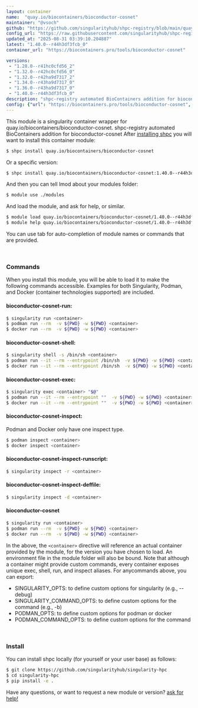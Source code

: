 ```yaml
---
layout: container
name:  "quay.io/biocontainers/bioconductor-cosnet"
maintainer: "@vsoch"
github: "https://github.com/singularityhub/shpc-registry/blob/main/quay.io/biocontainers/bioconductor-cosnet/container.yaml"
config_url: "https://raw.githubusercontent.com/singularityhub/shpc-registry/main/quay.io/biocontainers/bioconductor-cosnet/container.yaml"
updated_at: "2025-08-31 03:39:10.204887"
latest: "1.40.0--r44h3df3fcb_0"
container_url: "https://biocontainers.pro/tools/bioconductor-cosnet"

versions:
 - "1.28.0--r41hc0cfd56_2"
 - "1.32.0--r42hc0cfd56_0"
 - "1.32.0--r42ha9d7317_2"
 - "1.34.0--r43ha9d7317_0"
 - "1.36.0--r43ha9d7317_0"
 - "1.40.0--r44h3df3fcb_0"
description: "shpc-registry automated BioContainers addition for bioconductor-cosnet"
config: {"url": "https://biocontainers.pro/tools/bioconductor-cosnet", "maintainer": "@vsoch", "description": "shpc-registry automated BioContainers addition for bioconductor-cosnet", "latest": {"1.40.0--r44h3df3fcb_0": "sha256:c515102c6bfcb05ee31c93cff497a28982696e609f6acde2405b56f9c336dd68"}, "tags": {"1.28.0--r41hc0cfd56_2": "sha256:0fc108595369f2deb733488ddf82fec0dbb25cfd001a112f8c6e0dff37492a44", "1.32.0--r42hc0cfd56_0": "sha256:5efe6bc543296dfd9c0ea82fe5c9fc0fe3161ddcba7d411a2720395681fdee86", "1.32.0--r42ha9d7317_2": "sha256:9d5da30c0aa5b9203a7b5e237962a2493c46f82aee2378def1423bbe21ca3e98", "1.34.0--r43ha9d7317_0": "sha256:66f9e98b5a5fb3124afe2abe3391df29c73b3261da05151f864608690719e9bc", "1.36.0--r43ha9d7317_0": "sha256:f8b30b815adfed977ec54b06c6658839058b898c3893498e2243561ad346bf68", "1.40.0--r44h3df3fcb_0": "sha256:c515102c6bfcb05ee31c93cff497a28982696e609f6acde2405b56f9c336dd68"}, "docker": "quay.io/biocontainers/bioconductor-cosnet"}
---
```


This module is a singularity container wrapper for quay.io/biocontainers/bioconductor-cosnet.
shpc-registry automated BioContainers addition for bioconductor-cosnet
After [installing shpc](#install) you will want to install this container module:


```bash
$ shpc install quay.io/biocontainers/bioconductor-cosnet
```

Or a specific version:

```bash
$ shpc install quay.io/biocontainers/bioconductor-cosnet:1.40.0--r44h3df3fcb_0
```

And then you can tell lmod about your modules folder:

```bash
$ module use ./modules
```

And load the module, and ask for help, or similar.

```bash
$ module load quay.io/biocontainers/bioconductor-cosnet/1.40.0--r44h3df3fcb_0
$ module help quay.io/biocontainers/bioconductor-cosnet/1.40.0--r44h3df3fcb_0
```

You can use tab for auto-completion of module names or commands that are provided.

<br>

### Commands

When you install this module, you will be able to load it to make the following commands accessible.
Examples for both Singularity, Podman, and Docker (container technologies supported) are included.

#### bioconductor-cosnet-run:

```bash
$ singularity run <container>
$ podman run --rm  -v ${PWD} -w ${PWD} <container>
$ docker run --rm  -v ${PWD} -w ${PWD} <container>
```

#### bioconductor-cosnet-shell:

```bash
$ singularity shell -s /bin/sh <container>
$ podman run --it --rm --entrypoint /bin/sh  -v ${PWD} -w ${PWD} <container>
$ docker run --it --rm --entrypoint /bin/sh  -v ${PWD} -w ${PWD} <container>
```

#### bioconductor-cosnet-exec:

```bash
$ singularity exec <container> "$@"
$ podman run --it --rm --entrypoint ""  -v ${PWD} -w ${PWD} <container> "$@"
$ docker run --it --rm --entrypoint ""  -v ${PWD} -w ${PWD} <container> "$@"
```

#### bioconductor-cosnet-inspect:

Podman and Docker only have one inspect type.

```bash
$ podman inspect <container>
$ docker inspect <container>
```

#### bioconductor-cosnet-inspect-runscript:

```bash
$ singularity inspect -r <container>
```

#### bioconductor-cosnet-inspect-deffile:

```bash
$ singularity inspect -d <container>
```



#### bioconductor-cosnet

```bash
$ singularity run <container>
$ podman run --rm  -v ${PWD} -w ${PWD} <container>
$ docker run --rm  -v ${PWD} -w ${PWD} <container>
```


In the above, the `<container>` directive will reference an actual container provided
by the module, for the version you have chosen to load. An environment file in the
module folder will also be bound. Note that although a container
might provide custom commands, every container exposes unique exec, shell, run, and
inspect aliases. For anycommands above, you can export:

 - SINGULARITY_OPTS: to define custom options for singularity (e.g., --debug)
 - SINGULARITY_COMMAND_OPTS: to define custom options for the command (e.g., -b)
 - PODMAN_OPTS: to define custom options for podman or docker
 - PODMAN_COMMAND_OPTS: to define custom options for the command

<br>

### Install

You can install shpc locally (for yourself or your user base) as follows:

```bash
$ git clone https://github.com/singularityhub/singularity-hpc
$ cd singularity-hpc
$ pip install -e .
```

Have any questions, or want to request a new module or version? [ask for help!](https://github.com/singularityhub/singularity-hpc/issues)